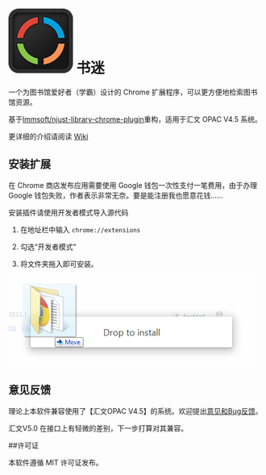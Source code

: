 # ![logo](icon.png) 书迷 #

一个为图书馆爱好者（学霸）设计的 Chrome 扩展程序，可以更方便地检索图书馆资源。

基于[lmmsoft/njust-library-chrome-plugin](https://github.com/lmmsoft/njust-library-chrome-plugin)重构，适用于汇文 OPAC V4.5 系统。

更详细的介绍请阅读 [Wiki](https://github.com/ChiChou/libFan/wiki)

## 安装扩展

在 Chrome 商店发布应用需要使用 Google 钱包一次性支付一笔费用，由于办理 Google 钱包失败，作者表示非常无奈。要是能注册我也愿意花钱……

安装插件请使用开发者模式导入源代码

1. 在地址栏中输入 `chrome://extensions`

2. 勾选“开发者模式”

3. 将文件夹拖入即可安装。

![libFan](img/install.png)

## 意见反馈

理论上本软件兼容使用了【汇文OPAC V4.5】的系统。欢迎提出[意见和Bug反馈](http://chichou.0ginr.com/blog/667 "意见反馈")。

汇文V5.0 在接口上有轻微的差别，下一步打算对其兼容。

##许可证

本软件遵循 MIT 许可证发布。
